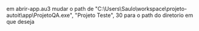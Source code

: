 em abrir-app.au3 mudar o path de "C:\Users\Saulo\workspace\projeto-autoit\app\ProjetoQA.exe", "Projeto Teste", 30 para o path do diretorio em que deseja